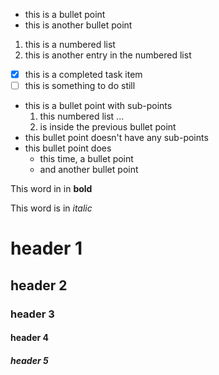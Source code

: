 - this is a bullet point
- this is another bullet point

1. this is a numbered list
2. this is another entry in the numbered list

- [x] this is a completed task item
- [ ] this is something to do still

- this is a bullet point with sub-points
  1. this numbered list ...
  2. is inside the previous bullet point
- this bullet point doesn't have any sub-points
- this bullet point does
  - this time, a bullet point
  - and another bullet point

This word in in **bold**

This word is in *italic*

# header 1
## header 2
### header 3
#### header 4
##### header 5

